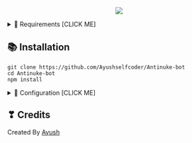 

<p align="center"> 
  <a href="https://discord.gg/P6DNKS96TE" target="_blank"> <img src="https://discordapp.com/api/guilds/975757167950962768/widget.png?style=banner2"/> </a> 
</p>



<details><summary>📎 Requirements [CLICK ME]</summary>
<p>

## 📎 Requirements

- [x] Node.js v16+ **[Download](https://nodejs.org/en/download/)**
- [x] Discord Bot Token **[Guide](https://discordjs.guide/preparations/setting-up-a-bot-application.html#creating-your-bot)**
- [My Application File](https://cdn.discordapp.com/attachments/1010784573061349496/1038914440734715994/application.yml)
- [x] MongoDB **[Download](https://www.mongodb.com/try/download/community)** (Download & install = Finish!)


</p>
</details>

## 📚 Installation

```
git clone https://github.com/Ayushselfcoder/Antinuke-bot
cd Antinuke-bot
npm install
```

<details><summary>📄 Configuration [CLICK ME]</summary>
<p>

## 📄 Configuration

Copy or Rename `.env.example` to `.env` and fill out the values:

```.env
# Bot
TOKEN=REPLACE_HERE
EMBED_COLOR=#000001

# Dev
OWNER_ID=REPLACE_HERE

# Database
MONGO_URI=

#Webhook Logs Link
error=
join=
leave=
```
After installation or finishes all you can use `npm run start` to run the bot

</p>
</details>


## ❣ Credits
Created By [Ayush](https://github.com/Ayushselfcoder)
